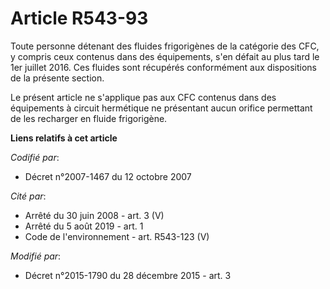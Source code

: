 # Article R543-93

Toute personne détenant des fluides frigorigènes de la catégorie des CFC, y compris ceux contenus dans des équipements, s'en
défait au plus tard le 1er juillet 2016. Ces fluides sont récupérés conformément aux dispositions de la présente section.

Le présent article ne s'applique pas aux CFC contenus dans des équipements à circuit hermétique ne présentant aucun orifice
permettant de les recharger en fluide frigorigène.

**Liens relatifs à cet article**

_Codifié par_:

  - Décret n°2007-1467 du 12 octobre 2007

_Cité par_:

  - Arrêté du 30 juin 2008 - art. 3 (V)
  - Arrêté du 5 août 2019 - art. 1
  - Code de l'environnement - art. R543-123 (V)

_Modifié par_:

  - Décret n°2015-1790 du 28 décembre 2015 - art. 3

